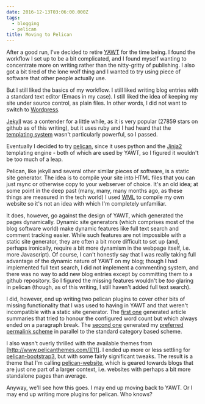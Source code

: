 ```yaml
---
date: 2016-12-13T03:06:00.000Z
tags:
  - blogging
  - pelican
title: Moving to Pelican
---
```


After a good run, I've decided to retire [YAWT][1] for the time being.  I
found the workflow I set up to be a bit complicated, and I found myself
wanting to concentrate more on writing rather than the nitty-gritty of
publishing.  I also got a bit tired of the lone wolf thing and I wanted to
try using piece of software that other people actually use.

But I still liked the basics of my workflow.  I still liked writing blog
entries with a standard text editor (Emacs in my case).  I still liked the
idea of keeping my site under source control, as plain files.  In other
words, I did not want to switch to [Wordpress][2].

[Jekyll][3] was a contender for a little while, as it is very popular (27859
stars on github as of this writing), but it uses ruby and I had heard that
the [templating system][4] wasn't particularly powerful, so I passed.

Eventually I decided to try [pelican][5], since it uses python and the
[Jinja2][6] templating engine - both of which are used by YAWT, so I figured
it wouldn't be too much of a leap.

Pelican, like jekyll and several other similar pieces of software, is a
static site generator.  The idea is to compile your site into HTML files
that you can just rsync or otherwise copy to your webserver of choice.  It's
an old idea; at some point in the deep past (many, many, many months ago, as
these things are measured in the tech world) I used [WML][7] to compile my
own website so it's not an idea with which I'm completely unfamiliar.

It does, however, go against the design of YAWT, which generated the pages
dynamically.  Dynamic site generators (which comprises most of the blog
software world) make dynamic features like full text search and comment
tracking easier.  While such features are not impossible with a static site
generator, they are often a bit more difficult to set up (and, perhaps
ironically, require a bit more dynamism in the webpage itself, i.e. more
Javascript).  Of course, I can't honestly say that I was really taking full
advantage of the dynamic nature of YAWT on my blog; though I had implemented
full text search, I did not implement a commenting system, and there was no
way to add new blog entries except by committing them to a github
repository.  So I figured the missing features wouldn't be *too* glaring in
pelican (though, as of this writing, I still haven't added full text
search).

I did, however, end up writing two pelican plugins to cover other bits of
missing functionality that I was used to having in YAWT and that weren't
incompatible with a static site generator.  The [first one][8] generated
article summaries that tried to honour the configured word count but which
always ended on a paragraph break.  The [second one][9] generated my
[preferred permalink scheme][10] in parallel to the standard category based
scheme.

I also wasn't overly thrilled with the available themes from
[http://www.pelicanthemes.com/][11].  I ended up more or less settling for
[pelican-bootstrap3][12], but with some fairly significant tweaks.  The
result is a theme that I'm calling [pelican-website][13], which is geared
towards blogs that are just one part of a larger context, i.e. websites with
perhaps a bit more standalone pages than average.

Anyway, we'll see how this goes.  I may end up moving back to YAWT.  Or I
may end up writing more plugins for pelican.  Who knows?

[1]: https://github.com/drivet/yawt
[2]: https://wordpress.com/create/
[3]: https://jekyllrb.com/
[4]: http://shopify.github.io/liquid/
[5]: http://blog.getpelican.com/
[6]: http://jinja.pocoo.org/docs/dev/
[7]: http://thewml.org/
[8]: https://github.com/drivet/paragraphed-summary
[9]: https://github.com/drivet/pelican-cool-uri
[10]: https://www.w3.org/Provider/Style/URI.html
[11]: http://www.pelicanthemes.com
[12]: https://github.com/DandyDev/pelican-bootstrap3
[13]: https://github.com/drivet/pelican-website
